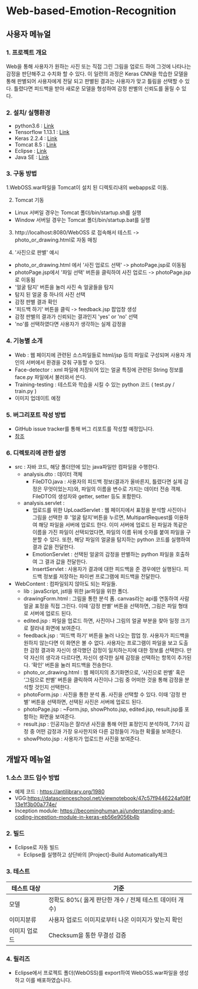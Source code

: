 # Web-based-Emotion-Recognition

## 사용자 메뉴얼

### 1. 프로젝트 개요 <br>
  Web을 통해 사용자가 원하는 사진 또는 직접 그린 그림을 업로드 하여 그것에 나타나는 감정을 판단해주고 수치화 할 수 있다. 이 일련의 과정은 Keras CNN을 학습한 모델을 통해 판별되어 사용자에게 전달 되고 판별된 결과는 사용자가 맞고 틀림을 선택할 수 있다. 틀렸다면 피드백을 받아 새로운 모델을 형성하여 감정 판별의 신뢰도를 올릴 수 있다.

### 2. 설치/ 실행환경<br>
- python3.6 : [Link](https://www.python.org/)
- Tensorflow  1.13.1 : [Link](https://www.tensorflow.org/)
- Keras 2.2.4 : [Link](https://keras.io/)
- Tomcat 8.5 : [Link](https://tomcat.apache.org/download-80.cgi)
- Eclipse : [Link](https://www.eclipse.org/downloads/)
- Java SE : [Link](https://www.oracle.com/technetwork/java/javase/downloads/index.html#JDK11)

### 3. 구동 방법 <br>
1.WebOSS.war파일을 Tomcat이 설치 된 디렉토리내의 webapps로 이동. <br>

2. Tomcat 기동 
- Linux 서버일 경우는 Tomcat 폴더/bin/startup.sh를 실행
- Window 서버일 경우는 Tomcat 폴더/bin/startup.bat를 실행

3. http://localhost:8080/WebOSS 로 접속해서 테스트 -> photo_or_drawing.html로 자동 매칭

4. '사진으로 판별' 예시
  - photo_or_drawing.html 에서 '사진 업로드 선택' -> photoPage.jsp로 이동됨
  - photoPage.jsp에서 '파일 선택' 버튼을 클릭하여 사진 업로드 -> photoPage.jsp로 이동됨
  - '얼굴 탐지' 버튼을 눌러 사진 속 얼굴들을 탐지
  - 탐지 된 얼굴 중 하나의 사진 선택
  - 감정 판별 결과 확인
  - '피드백 하기' 버튼을 클릭 -> feedback.jsp 팝업창 생성
  - 감정 판별의 결과가 신뢰되는 결과인지 'yes' or 'no' 선택
  - 'no'를 선택하였다면 사용자가 생각하는 실제 감정을 


### 4. 기능별 소개
-	Web  : 웹 페이지에 관련된 소스파일들로 html/jsp 등의 파일로 구성되며 사용자 개인의 서버에서 환경을 갖춰 구동할 수 있다.
-	Face-detector : xml 파일에 저장되어 있는 얼굴 특징에 관련된 String 정보를 face.py 파일에서 불러와서 쓴다. 
-	Training-testing : 테스트와 학습을 시킬 수 있는 python 코드 ( test.py / train.py )
- 이미지 업데이트 예정

### 5. 버그리포트 작성 방법
- GitHub issue tracker를 통해 버그 리포트를 작성할 예정입니다.
- [참조](https://github.com/thomasJang/Codemirror-kr/blob/master/CONTRIBUTING.md)

### 6. 디렉토리에 관한 설명
- src : 자바 코드, 해당 폴더안에 있는 java파일만 컴파일을 수행한다.
  - analysis.dto : 데이터 객체
    - FileDTO.java : 사용자의 피드백 정보(결과가 올바른지, 틀렸다면 실제 감정은 무엇이었는지)와, 파일의 이름을 변수로 가지는 데이터 전송 객체. FileDTO의 생성자와 getter, setter 등도 포함한다.
  - analysis.servlet : 
    - 업로드를 위한 UpLoadServlet : 웹 페이지에서 표정을 분석할 사진이나 그림을 선택한 후 '얼굴 탐지'버튼을 누르면, MultipartRequest를 이용하여 해당 파일을 서버에 업로드 한다. 이미 서버에 업로드 된 파일과 똑같은 이름을 가진 파일이 선택되었다면, 파일의 이름 뒤에 숫자를 붙여 파일을 구분할 수 있다. 또한, 해당 파일의 얼굴을 탐지하는 python 코드를 실행하여 결과 값을 전달한다.
    - EmotionServlet : 선택된 얼굴의 감정을 판별하는 python 파일을 호출하여 그 결과 값을 전달한다.
    - InsertServlet : 사용자가 결과에 대한 피드백을 준 경우에만 실행된다. 피드백 정보를 저장하는 파이썬 프로그램에 피드백을 전달한다.
- WebContent : 컴파일되지 않아도 되는 파일들.
  - lib : javaScript, jstl을 위한 jar파일을 위한 폴더.
  - drawingForm.html : 그림을 통한 분석 폼. canvas라는 api를 연동하여 사람 얼굴 표정을 직접 그린다. 이때 ‘감정 판별’ 버튼을 선택하면, 그림은 파일 형태로 서버에 업로드 된다.
  - edited.jsp : 파일을 업로드 하면, 사진이나 그림의 얼굴 부분을 찾아 일정 크기로 잘라내 화면에 보여준다.
  - feedback.jsp : ‘피드백 하기’ 버튼을 눌러 나오는 팝업 창. 사용자가 피드백을 원하지 않는다면 이 화면은 볼 수 없다. 사용자는 프로그램이 파일을 보고 도출한 감정 결과와 자신이 생각했던 감정이 일치하는지에 대한 정보를 선택한다. 만약 자신의 생각과 다르다면, 자신이 생각한 실제 감정을 선택하는 항목이 추가된다. ‘확인’ 버튼을 눌러 피드백을 전송한다.
  - photo_or_drawing.html : 웹 페이지의 초기화면으로, ‘사진으로 판별’ 혹은 ‘그림으로 판별’ 버튼을 클릭하여 사진이나 그림 중 어떠한 것을 통해 감정을 분석할 것인지 선택한다.
  - photoForm.jsp : 사진을 통한 분석 폼. 사진을 선택할 수 있다. 이때 ‘감정 판별’ 버튼을 선택하면, 선택된 사진은 서버에 업로드 된다.
  - photoPage.jsp : ~Form.jsp, showPhoto.jsp, edited.jsp, result.jsp를 포함하는 화면을 보여준다.
  - result.jsp : 인공지능은 잘라낸 사진을 통해 어떤 표정인지 분석하여, 7가지 감정 중 어떤 감정과 가장 유사한지와 다른 감정들이 가능한 확률을 보여준다.
  - showPhoto.jsp : 사용자가 업로드한 사진을 보여준다.
  
  

## 개발자 메뉴얼 

### 1.소스 코드 입수 방법
-	예제 코드 : https://antilibrary.org/1980
-	VGG:https://datascienceschool.net/viewnotebook/47c57f9446224af08f13e1f3b00a774e/
-	Inception module: https://becominghuman.ai/understanding-and-coding-inception-module-in-keras-eb56e9056b4b


### 2. 빌드
- Eclipse로 자동 빌드
  + Eclipse를 실행하고 상단바의 [Project]-Build Automatically체크

### 3. 테스트

테스트 대상 | 기준
-----------|------
모델 | 정확도 80%( 옳게 판단한 개수 / 전체 테스트 데이터 개수)
이미지분류 | 사용자 업로드 이미지로부터 나온 이미지가 맞는지 확인
이미지 업로드 | Checksum을 통한 무결성 검증

### 4. 릴리즈
- Eclipse에서 프로젝트 폴더(WebOSS)를 export하여 WebOSS.war파일을 생성하고 이를 배포하였습니다.

